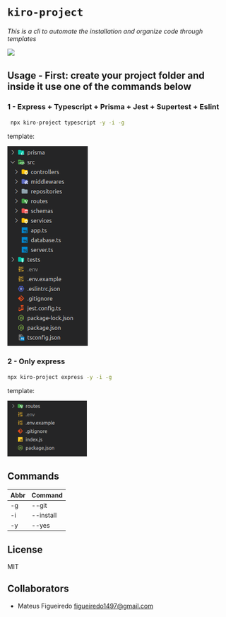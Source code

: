 # `kiro-project`
*This is a cli to automate the installation and organize code through templates*
<div>
    <img src="https://img.shields.io/npm/dy/kiro-project?style=for-the-badge" />
</div>

## Usage - First: create your project folder and inside it use one of the commands below 
### 1 - **Express + Typescript + Prisma + Jest + Supertest + Eslint**

```bash
 npx kiro-project typescript -y -i -g
```

template:
<div>
    <img src="./readme_assets/template_expresstypescript.png" />
</div>


### 2 - **Only express**

```bash
npx kiro-project express -y -i -g
```
template:
<div>
    <img src="./readme_assets/template_express.png" width="180"/>
</div>

## Commands
| Abbr | Command |
|---|---|
| -g | --git |
| -i | --install |
| -y | --yes |
## License

MIT

## Collaborators

- Mateus Figueiredo <figueiredo1497@gmail.com>

